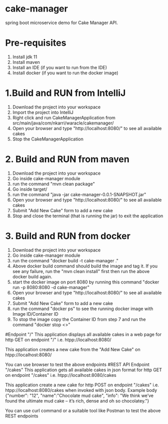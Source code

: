 # cake-manager
spring boot microservice demo for Cake Manager API.



# Pre-requisites
1. Install jdk 11
2. Install maven
3. Install an IDE (if you want to run from the IDE)
4. Install docker (if you want to run the docker image)

# 1.Build and RUN from IntelliJ
1. Download the project into your workspace
2. Import the project into IntelliJ
3. Right click and run CakeManagerApplication from src/main/java/com/nkarri/waracle/cakemanager/
4. Open your browser and type "http://localhost:8080/" to see all available cakes
5. Stop the CakeManagerApplication

# 2. Build and RUN from maven
1. Download the project into your workspace
2. Go inside cake-manager module
3. run the command "mvn clean package"
4. Go inside target/
5. run the command "java -jar cake-manager-0.0.1-SNAPSHOT.jar"
6. Open your browser and type "http://localhost:8080/" to see all available cakes
7. Submit "Add New Cake" form to add a new cake
8. Stop and close the terminal (that is running the jar) to exit the application

# 3. Build and RUN from docker
1. Download the project into your workspace
2. Go inside cake-manager module
3. run the command "docker build -t cake-manager ."
4. Above docker build command should build the image and tag it. If you see any failure, run the "mvn clean install" first then run the above docker build again.
5. start the docker image on port 8080 by running this command "docker run -p 8080:8080 -d cake-manager"
6. Open your browser and type "http://localhost:8080/" to see all available cakes
7. Submit "Add New Cake" form to add a new cake
8. run the command "docker ps" to see the running docker image with Image ID/Container ID
9. To stop the image copy the Container ID from step 7 and run the command "docker stop <<Cotainer ID>>"

#Endpoint "/"
This application displays all available cakes in a web page for http GET on endpoint "/" i.e. htpp://localhost:8080/

This application creates a new cake from the "Add New Cake" on htpp://localhost:8080/

You can use browser to test the above endpoints
#REST API Endpoint "/cakes"
This application gets all available cakes in json format for http GET on endpoint "/cakes" i.e. htpp://localhost:8080/cakes

This application create a new cake for http POST on endpoint "/cakes" i.e. htpp://localhost:8080/cakes when invoked with json body.
Example body {"number": "12", "name":"Chocolate mud cake", "info": "We think we’ve found the ultimate mud cake – it’s rich, dense and oh so chocolatey."}

You can use curl command or a suitable tool like Postman to test the above REST endpoints